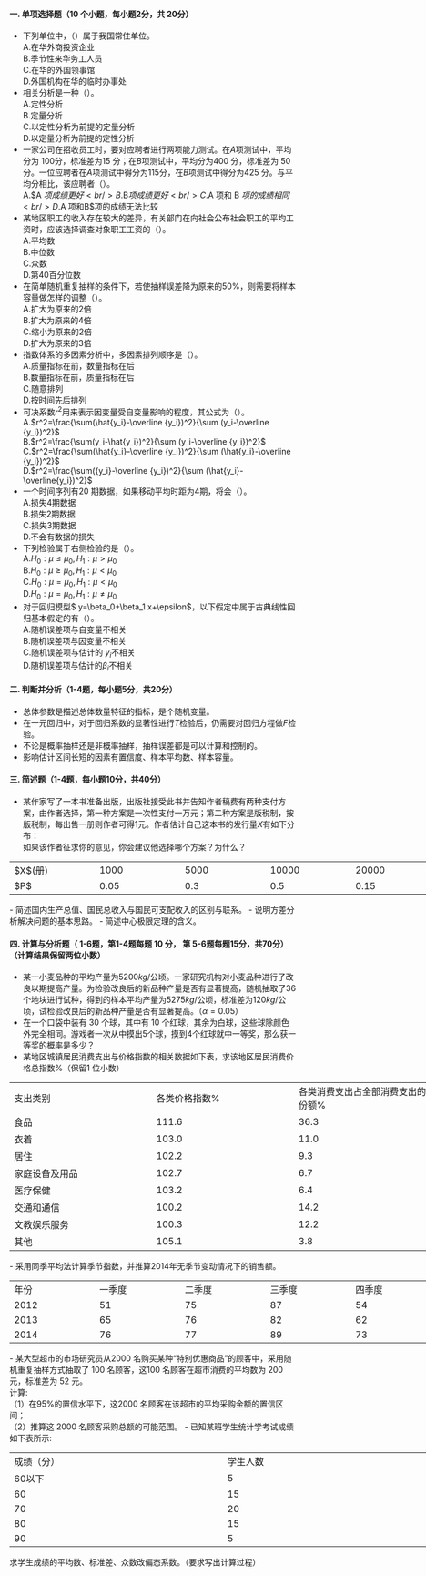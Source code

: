 #### 一. 单项选择题（10 个小题，每小题2分，共 20分）


 -  下列单位中，（）属于我国常住单位。<br />A.在华外商投资企业<br />B.季节性来华务工人员<br />C.在华的外国领事馆<br />D.外国机构在华的临时办事处 
-  相关分析是一种（）。<br />A.定性分析<br />B.定量分析<br />C.以定性分析为前提的定量分析<br />D.以定量分析为前提的定性分析 
-  一家公司在招收员工时，要对应聘者进行两项能力测试。在$A$项测试中，平均分为 100分，标准差为15 分；在$B$项测试中，平均分为400 分，标准差为 50 分。一位应聘者在$A$项测试中得分为115分，在$B$项测试中得分为425 分。与平均分相比，该应聘者（）。<br />A.$A $项成绩更好<br />B.$B$项成绩更好<br />C.$A 项和 B $项的成绩相同<br />D.$A 项和B$项的成绩无法比较 
-  某地区职工的收入存在较大的差异，有关部门在向社会公布社会职工的平均工资时，应该选择调查对象职工工资的（）。<br />A.平均数<br />B.中位数<br />C.众数<br />D.第40百分位数 
-  在简单随机重复抽样的条件下，若使抽样误差降为原来的$50\%$，则需要将样本容量做怎样的调整（）。<br />A.扩大为原来的2倍<br />B.扩大为原来的4倍<br />C.缩小为原来的2倍<br />D.扩大为原来的3倍 
-  指数体系的多因素分析中，多因素排列顺序是（）。<br />A.质量指标在前，数量指标在后<br />B.数量指标在前，质量指标在后<br />C.随意排列<br />D.按时间先后排列 
-  可决系数$r^2$用来表示因变量受自变量影响的程度，其公式为（）。<br />A.$r^2=\frac{\sum(\hat{y_i}-\overline {y_i})^2}{\sum (y_i-\overline {y_i})^2}$<br />B.$r^2=\frac{\sum(y_i-\hat{y_i})^2}{\sum (y_i-\overline {y_i})^2}$<br />C.$r^2=\frac{\sum(\hat{y_i}-\overline {y_i})^2}{\sum (\hat{y_i}-\overline {y_i})^2}$<br />D.$r^2=\frac{\sum({y_i}-\overline {y_i})^2}{\sum (\hat{y_i}-\overline{y_i})^2}$ 
-  一个时间序列有20 期数据，如果移动平均时距为4期，将会（）。<br />A.损失4期数据<br />B.损失2期数据<br />C.损失3期数据<br />D.不会有数据的损失 
-  下列检验属于右侧检验的是（）。<br />A.$H_0:\mu≤\mu_0,H_1:\mu>\mu_0$<br />B.$H_0:\mu\geq\mu_0,H_1:\mu<\mu_0$<br />C.$H_0:\mu=\mu_0,H_1:\mu<\mu_0$<br />D.$H_0:\mu=\mu_0,H_1:\mu\neq\mu_0$ 
-  对于回归模型$ y=\beta_0+\beta_1 x+\epsilon$，以下假定中属于古典线性回归基本假定的有（）。<br />A.随机误差项与自变量不相关<br />B.随机误差项与因变量不相关<br />C.随机误差项与估计的 $y_i$不相关<br />D.随机误差项与估计的$\beta_i$不相关 


 #### 二. 判断并分析（1-4题，每小题5分，共20分）


 - 总体参数是描述总体数量特征的指标，是个随机变量。
- 在一元回归中，对于回归系数的显著性进行$T$检验后，仍需要对回归方程做$F$检验。
- 不论是概率抽样还是非概率抽样，抽样误差都是可以计算和控制的。
- 影响估计区间长短的因素有置信度、样本平均数、样本容量。


 #### 三. 简述题（1-4题，每小题10分，共40分）


 -  某作家写了一本书准备出版，出版社接受此书并告知作者稿费有两种支付方案，由作者选择，第一种方案是一次性支付一万元；第二种方案是版税制，按版税制，每出售一册则作者可得1元。作者估计自己这本书的发行量$X$有如下分布： <br />如果该作者征求你的意见，你会建议他选择哪个方案？为什么？ 
<table data-lake-id="1fb1f28f" id="1fb1f28f" margin="true" class="lake-table" style="width: 750px"><colgroup><col width="150"><col width="150"><col width="150"><col width="150"><col width="150"></colgroup><tbody><tr data-lake-id="u4b29aa2f" id="u4b29aa2f"><td data-lake-id="ueba2173f" id="ueba2173f">$X$(册)
 </td><td data-lake-id="u8823a85b" id="u8823a85b">1000
 </td><td data-lake-id="u259416d3" id="u259416d3">5000
 </td><td data-lake-id="uaa6e3bd8" id="uaa6e3bd8">10000
 </td><td data-lake-id="u824c877a" id="u824c877a">20000
 </td></tr><tr data-lake-id="ua24c232b" id="ua24c232b"><td data-lake-id="ua4a078c7" id="ua4a078c7">$P$
 </td><td data-lake-id="u73fd0356" id="u73fd0356">0.05
 </td><td data-lake-id="ue3649cac" id="ue3649cac">0.3
 </td><td data-lake-id="uf95c9c62" id="uf95c9c62">0.5
 </td><td data-lake-id="u111346d9" id="u111346d9">0.15
 </td></tr></tbody></table>-  简述国内生产总值、国民总收入与国民可支配收入的区别与联系。 
-  说明方差分析解决问题的基本思路。 
-  简述中心极限定理的含义。 


 #### 四. 计算与分析题（ 1-6题，第1-4题每题 10 分， 第 5-6题每题15分，共70分）（计算结果保留两位小数）


 -  某一小麦品种的平均产量为5200$kg$/公顷。一家研究机构对小麦品种进行了改良以期提高产量。为检验改良后的新品种产量是否有显著提高，随机抽取了36个地块进行试种，得到的样本平均产量为5275$kg$/公顷，标准差为120$kg$/公顷，试检验改良后的新品种产量是否有显著提高。（$\alpha=0.05$） 
-  在一个口袋中装有 30 个球，其中有 10 个红球，其余为白球，这些球除颜色外完全相同。游戏者一次从中摸出5个球，摸到4个红球就中一等奖，那么获一等奖的概率是多少？ 
-  某地区城镇居民消费支出与价格指数的相关数据如下表，求该地区居民消费价格总指数%（保留1 位小数）  
<table data-lake-id="83ff7db8" id="83ff7db8" margin="true" class="lake-table" style="width: 750px"><colgroup><col width="250"><col width="250"><col width="250"></colgroup><tbody><tr data-lake-id="ucb9912ee" id="ucb9912ee"><td data-lake-id="u43590234" id="u43590234">支出类别
 </td><td data-lake-id="u68090718" id="u68090718">各类价格指数%
 </td><td data-lake-id="u092d1fcd" id="u092d1fcd">各类消费支出占全部消费支出的份额%
 </td></tr><tr data-lake-id="ub2ad8e6e" id="ub2ad8e6e"><td data-lake-id="u4bdae803" id="u4bdae803">食品
 </td><td data-lake-id="ue6416509" id="ue6416509">111.6
 </td><td data-lake-id="u4859ae91" id="u4859ae91">36.3
 </td></tr><tr data-lake-id="ua6d52e54" id="ua6d52e54"><td data-lake-id="uad23977f" id="uad23977f">衣着
 </td><td data-lake-id="ue76292a6" id="ue76292a6">103.0
 </td><td data-lake-id="uc20c24f9" id="uc20c24f9">11.0
 </td></tr><tr data-lake-id="ue64ab88f" id="ue64ab88f"><td data-lake-id="u76e92f4f" id="u76e92f4f">居住
 </td><td data-lake-id="u77521ca8" id="u77521ca8">102.2
 </td><td data-lake-id="u1a77730e" id="u1a77730e">9.3
 </td></tr><tr data-lake-id="u4d816605" id="u4d816605"><td data-lake-id="u845db8e6" id="u845db8e6">家庭设备及用品
 </td><td data-lake-id="uab3af758" id="uab3af758">102.7
 </td><td data-lake-id="u54c0c7cc" id="u54c0c7cc">6.7
 </td></tr><tr data-lake-id="u9bc4f8cc" id="u9bc4f8cc"><td data-lake-id="ud6f79fb5" id="ud6f79fb5">医疗保健
 </td><td data-lake-id="u8a0fbcac" id="u8a0fbcac">103.2
 </td><td data-lake-id="u96c06aff" id="u96c06aff">6.4
 </td></tr><tr data-lake-id="u14d873f7" id="u14d873f7"><td data-lake-id="u0b047a19" id="u0b047a19">交通和通信
 </td><td data-lake-id="u94acba28" id="u94acba28">100.2
 </td><td data-lake-id="ueb31afa4" id="ueb31afa4">14.2
 </td></tr><tr data-lake-id="u1eeb8bad" id="u1eeb8bad"><td data-lake-id="ub13a4a1d" id="ub13a4a1d">文教娱乐服务
 </td><td data-lake-id="uacbee017" id="uacbee017">100.3
 </td><td data-lake-id="u34d9f223" id="u34d9f223">12.2
 </td></tr><tr data-lake-id="u5ff23c32" id="u5ff23c32"><td data-lake-id="u86fed11b" id="u86fed11b">其他
 </td><td data-lake-id="ubc053146" id="ubc053146">105.1
 </td><td data-lake-id="ud8bd60f7" id="ud8bd60f7">3.8
 </td></tr></tbody></table>-  采用同季平均法计算季节指数，并推算2014年无季节变动情况下的销售额。  
<table data-lake-id="6ca2eb57" id="6ca2eb57" margin="true" class="lake-table" style="width: 750px"><colgroup><col width="150"><col width="150"><col width="150"><col width="150"><col width="150"></colgroup><tbody><tr data-lake-id="u8fee4034" id="u8fee4034"><td data-lake-id="u3683df8a" id="u3683df8a">年份
 </td><td data-lake-id="u610b641a" id="u610b641a">一季度
 </td><td data-lake-id="u502434ea" id="u502434ea">二季度
 </td><td data-lake-id="u4e5dedf2" id="u4e5dedf2">三季度
 </td><td data-lake-id="udd825104" id="udd825104">四季度
 </td></tr><tr data-lake-id="u8f06aae8" id="u8f06aae8"><td data-lake-id="u244bf2d2" id="u244bf2d2">2012
 </td><td data-lake-id="uc4a99617" id="uc4a99617">51
 </td><td data-lake-id="ucc7b67d6" id="ucc7b67d6">75
 </td><td data-lake-id="ue1d8d517" id="ue1d8d517">87
 </td><td data-lake-id="u5dbe1118" id="u5dbe1118">54
 </td></tr><tr data-lake-id="u4641b58f" id="u4641b58f"><td data-lake-id="u20b36e8c" id="u20b36e8c">2013
 </td><td data-lake-id="u1eaac329" id="u1eaac329">65
 </td><td data-lake-id="u7cf995b1" id="u7cf995b1">76
 </td><td data-lake-id="ua3b6242a" id="ua3b6242a">82
 </td><td data-lake-id="ufed1878b" id="ufed1878b">62
 </td></tr><tr data-lake-id="u0879e9df" id="u0879e9df"><td data-lake-id="ubef814ce" id="ubef814ce">2014
 </td><td data-lake-id="ucc7d9dd3" id="ucc7d9dd3">76
 </td><td data-lake-id="ub462fc2a" id="ub462fc2a">77
 </td><td data-lake-id="u34c3a472" id="u34c3a472">89
 </td><td data-lake-id="u6bf559ce" id="u6bf559ce">73
 </td></tr></tbody></table>-  某大型超市的市场研究员从2000 名购买某种“特别优惠商品”的顾客中，采用随机重复抽样方式抽取了 100 名顾客，这100 名顾客在超市消费的平均数为 200 元，标准差为 52 元。<br />计算:<br />（1）在95%的置信水平下，这2000 名顾客在该超市的平均采购金额的置信区间；<br />（2）推算这 2000 名顾客采购总额的可能范围。 
-  已知某班学生统计学考试成绩如下表所示: 
<table data-lake-id="46d8faf6" id="46d8faf6" margin="true" class="lake-table" style="width: 750px"><colgroup><col width="375"><col width="375"></colgroup><tbody><tr data-lake-id="u56f905de" id="u56f905de"><td data-lake-id="u482b1f39" id="u482b1f39">成绩（分）
 </td><td data-lake-id="u7ed37645" id="u7ed37645">学生人数
 </td></tr><tr data-lake-id="ud3fc1c86" id="ud3fc1c86"><td data-lake-id="u7ac8326b" id="u7ac8326b">60以下
 </td><td data-lake-id="u8f126fc7" id="u8f126fc7">5
 </td></tr><tr data-lake-id="u7a07e91b" id="u7a07e91b"><td data-lake-id="u719d3887" id="u719d3887">60
 </td><td data-lake-id="ub3f72fa2" id="ub3f72fa2">15
 </td></tr><tr data-lake-id="u4876f203" id="u4876f203"><td data-lake-id="ud19c4c24" id="ud19c4c24">70
 </td><td data-lake-id="ub4979e82" id="ub4979e82">20
 </td></tr><tr data-lake-id="u710a8469" id="u710a8469"><td data-lake-id="u02877678" id="u02877678">80
 </td><td data-lake-id="ub5b8bdf8" id="ub5b8bdf8">15
 </td></tr><tr data-lake-id="u7a5a3140" id="u7a5a3140"><td data-lake-id="u5d63eead" id="u5d63eead">90
 </td><td data-lake-id="u78636616" id="u78636616">5
 </td></tr></tbody></table>求学生成绩的平均数、标准差、众数改偏态系数。（要求写出计算过程） 
 